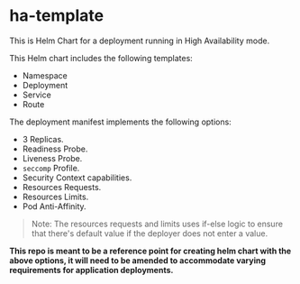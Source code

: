 # ha-template

This is Helm Chart for a deployment running in High Availability mode.

This Helm chart includes the following templates:

- Namespace
- Deployment
- Service
- Route

The deployment manifest implements the following options:

- 3 Replicas.
- Readiness Probe.
- Liveness Probe.
- `seccomp` Profile.
- Security Context capabilities.
- Resources Requests.
- Resources Limits.
- Pod Anti-Affinity.

> Note: The resources requests and limits uses if-else logic to ensure that there's default value if the deployer does not enter a value.

**This repo is meant to be a reference point for creating helm chart with the above options, it will need to be amended to accommodate varying requirements for application deployments.**
